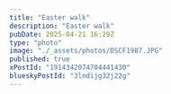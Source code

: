 ```yaml
---
title: "Easter walk"
description: "Easter walk"
pubDate: 2025-04-21 16:29Z
type: "photo"
image: "./_assets/photos/DSCF1987.JPG"
published: true
xPostId: "1914342074704441430"
blueskyPostId: "3lndijg32j22g"
---
```

